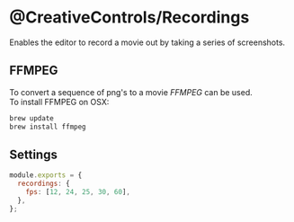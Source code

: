 # @CreativeControls/Recordings

Enables the editor to record a movie out by taking a series of screenshots.

## FFMPEG

To convert a sequence of png's to a movie _FFMPEG_ can be used.  
To install FFMPEG on OSX:

```sh
brew update
brew install ffmpeg
```

## Settings

```js
module.exports = {
  recordings: {
    fps: [12, 24, 25, 30, 60],
  },
};
```
